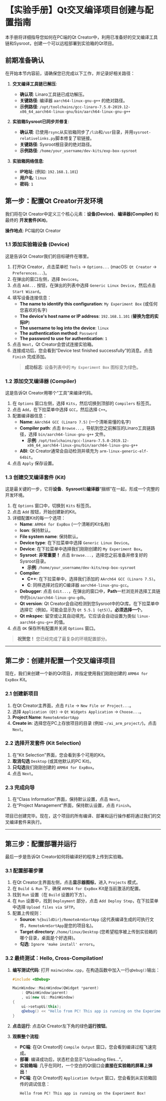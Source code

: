 # **【实验手册】Qt交叉编译项目创建与配置指南**

本手册将详细指导您如何在PC端的Qt Creator中，利用已准备好的交叉编译工具链和Sysroot，创建一个可以远程部署到实验箱的Qt项目。

## **前期准备确认**

在开始本节内容前，请确保您已完成以下工作，并记录好相关路径：

1.  **交叉编译工具链已解压**:
    *   **确认项**: Linaro工具链已成功解压。
    *   **关键路径**: 编译器 `aarch64-linux-gnu-g++` 的绝对路径。
    *   **示例路径**: `/opt/toolchains/gcc-linaro-7.5.0-2019.12-x86_64_aarch64-linux-gnu/bin/aarch64-linux-gnu-g++`

2.  **实验箱Sysroot已同步并修复**:
    *   **确认项**: 已使用`rsync`从实验箱同步了`/lib`和`/usr`目录，并用`sysroot-relativelinks.py`脚本修复了软链接。
    *   **关键路径**: Sysroot根目录的绝对路径。
    *   **示例路径**: `/home/your_username/dev-kits/exp-box-sysroot`

3.  **实验箱网络信息**:
    *   **IP地址**: (例如: `192.168.1.101`)
    *   **用户名**: `linux`
    *   **密码**: `1`

## **第一步：配置Qt Creator开发环境**

我们将在Qt Creator中定义三个核心元素：**设备(Device)**、**编译器(Compiler)** 和最终的 **开发套件(Kit)**。

**操作地点**: PC端的Qt Creator

### **1.1 添加实验箱设备 (Device)**

这是告诉Qt Creator我们的目标硬件在哪里。

1.  打开Qt Creator，点击菜单栏 `Tools` -> `Options...` (macOS: `Qt Creator` -> `Preferences...`)。
2.  在弹出的窗口左侧，选择 `Devices`。
3.  点击 `Add...` 按钮，在弹出的列表中选择 `Generic Linux Device`，然后点击 `Start Wizard`。
4.  填写设备连接信息：
    *   **The name to identify this configuration**: `My Experiment Box` (或任何您喜欢的名字)
    *   **The device's host name or IP address**: `192.168.1.101` (**替换为您的实际IP**)
    *   **The username to log into the device**: `linux`
    *   **The authentication method**: `Password`
    *   **The password to use for authentication**: `1`
5.  点击 `Next`，Qt Creator会尝试连接实验箱。
6.  连接成功后，您会看到“Device test finished successfully”的消息。点击 `Finish` 完成添加。
    > **成功标志**: 设备列表中的 `My Experiment Box` 图标变为绿色。

### **1.2 添加交叉编译器 (Compiler)**

这是告诉Qt Creator用哪个“工具”来编译代码。

1.  在 `Options` 窗口左侧，选择 `Kits`，然后切换到顶部的 `Compilers` 标签页。
2.  点击 `Add`，在下拉菜单中选择 `GCC`，然后选择 `C++`。
3.  配置编译器信息：
    *   **Name**: `AArch64 GCC (Linaro 7.5)` (一个清晰易懂的名字)
    *   **Compiler path**: 点击 `Browse...`，导航到您之前解压的Linaro工具链路径，选择 `bin/aarch64-linux-gnu-g++` 文件。
        *   **示例**: `/opt/toolchains/gcc-linaro-7.5.0-2019.12-x86_64_aarch64-linux-gnu/bin/aarch64-linux-gnu-g++`
    *   **ABI**: Qt Creator通常会自动检测并填充为 `arm-linux-generic-elf-64bit`。
4.  点击 `Apply` 保存设置。

### **1.3 创建交叉编译套件 (Kit)**

这是最关键的一步，它将**设备**、**Sysroot**和**编译器**“捆绑”在一起，形成一个完整的开发环境。

1.  在 `Options` 窗口中，切换到 `Kits` 标签页。
2.  点击 `Add` 按钮，开始创建新的Kit。
3.  详细配置Kit的每一个选项：
    *   **Name**: `ARM64 for ExpBox` (一个清晰的Kit名称)
    *   **Icon**: 保持默认。
    *   **File system name**: 保持默认。
    *   **Device type**: 在下拉菜单中选择 `Generic Linux Device`。
    *   **Device**: 在下拉菜单中选择我们刚刚创建的 `My Experiment Box`。
    *   **Sysroot**: **非常重要！** 点击 `Browse...`，选择您之前准备并修复好的Sysroot目录。
        *   **示例**: `/home/your_username/dev-kits/exp-box-sysroot`
    *   **Compiler**:
        *   **C++**: 在下拉菜单中，选择我们添加的 `AArch64 GCC (Linaro 7.5)`。
        *   **C**: 同样选择对应的C编译器 `aarch64-linux-gnu-gcc`。
    *   **Debugger**: 点击 `Edit...`，在弹出的窗口中，**Path**一栏浏览并选择工具链中的`bin/aarch64-linux-gnu-gdb`。
    *   **Qt version**: Qt Creator会自动检测到您Sysroot中的Qt库。在下拉菜单中选择它（例如，可能会显示为 `Qt 5.5.1 (qt5)`）。**必须选择一个**。
    *   **Qt mkspec**: 留空或让其自动填充。它应该会自动设置为类似 `linux-aarch64-gnu-g++` 的值。
4.  点击 `OK` 保存所有配置并关闭 `Options` 窗口。

> **祝贺您！** 您已经完成了最复杂的环境配置部分。

---

## **第二步：创建并配置一个交叉编译项目**

现在，我们来创建一个新的Qt项目，并指定使用我们刚刚创建的 `ARM64 for ExpBox` Kit。

### **2.1 创建新项目**

1.  在Qt Creator主界面，点击 `File` -> `New File or Project...`。
2.  选择 `Application (Qt)` -> `Qt Widgets Application` -> `Choose...`。
3.  **Project Name**: `RemoteArmSortApp`
4.  **Create in**: 选择您在PC上存放项目的目录 (例如 `~/ai_arm_project/`)。点击 `Next`。

### **2.2 选择开发套件 (Kit Selection)**

1.  在“Kit Selection”界面，您会看到多个可用的Kit。
2.  **取消勾选** `Desktop` (或其他默认的PC Kit)。
3.  **只勾选**我们刚刚创建的 `ARM64 for ExpBox`。
4.  点击 `Next`。

### **2.3 完成向导**

1.  在“Class Information”界面，保持默认设置，点击 `Next`。
2.  在“Project Management”界面，保持默认设置，点击 `Finish`。

项目已创建完毕。现在，这个项目的所有编译、部署和运行操作都将通过我们的交叉编译套件来执行。

---

## **第三步：配置部署并运行**

最后一步是告诉Qt Creator如何将编译好的程序上传到实验箱。

### **3.1 配置部署步骤**

1.  在Qt Creator主界面左侧，点击**显示器图标**，进入 `Projects` 模式。
2.  在 `Build & Run` 下，确保 `ARM64 for ExpBox` Kit是当前激活的配置。
3.  找到 `Run` 设置（在 `Build` 设置的下方）。
4.  在 `Run` 设置中，找到 `Deployment` 部分，点击 `Add Deploy Step`，在下拉菜单中选择 `Upload files via SFTP`。
5.  配置上传规则：
    *   **Source**: `%{buildDir}/RemoteArmSortApp` (这代表编译生成的可执行文件，`RemoteArmSortApp`是您的项目名)。
    *   **Target directory**: `/home/linux/Desktop` (您希望程序被上传到实验箱的哪个目录，桌面是个好选择)。
    *   **勾选**: `Ignore 'make install' errors`。

### **3.2 最终测试：Hello, Cross-Compilation!**

1.  **编写测试代码**: 打开 `mainwindow.cpp`，在构造函数中加入一行`qDebug()`输出：
    ```cpp
    #include <QDebug>
    
    MainWindow::MainWindow(QWidget *parent)
        : QMainWindow(parent)
        , ui(new Ui::MainWindow)
    {
        ui->setupUi(this);
        qDebug() << "Hello from PC! This app is running on the Experiment Box!";
    }
    ```

2.  **点击运行**: 点击Qt Creator左下角的绿色**运行按钮**。

3.  **观察整个流程**:
    *   **PC端**: 在Qt Creator的 `Compile Output` 窗口，您会看到编译过程飞速完成。
    *   **部署**: 编译成功后，状态栏会显示“Uploading files...”。
    *   **实验箱端**: 几乎在同时，一个空白的Qt窗口会**直接在实验箱的屏幕上弹出**！
    *   **PC端**: 在Qt Creator的 `Application Output` 窗口，您会看到从实验箱回传的调试信息：
        ```
        Hello from PC! This app is running on the Experiment Box!
        ```